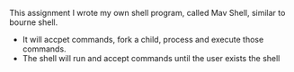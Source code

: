 This assignment I wrote my own shell program, called Mav Shell, similar to bourne shell.

* It will accpet commands, fork a child, process and execute those commands.
* The shell will run and accept commands until the user exists the shell 


